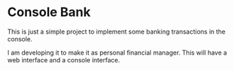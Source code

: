 # Console Bank

This is just a simple project to implement some banking transactions in the
console.

I am developing it to make it as personal financial manager. This will have a
web interface and a console interface.

